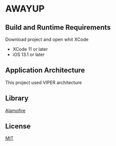 # AWAYUP


## Build and Runtime Requirements

Download project and open whit XCode

+ XCode 11 or later
+ iOS 13.1 or later

## Application Architecture

This project used VIPER architecture

## Library

[Alamofire](https://github.com/Alamofire/Alamofire)

## License
[MIT](https://choosealicense.com/licenses/mit/)
